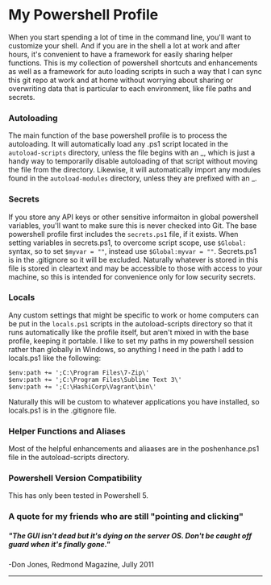 # My Powershell Profile

When you start spending a lot of time in the command line, you'll want to customize your shell. And if you are in the shell a lot at work and after hours, it's convenient to have a framework for easily sharing helper functions.  This is my collection of powershell shortcuts and enhancements as well as a framework for auto loading scripts in such a way that I can sync this git repo at work and at home without worrying about sharing or overwriting data that is particular to each environment, like file paths and secrets.

### Autoloading

The main function of the base powershell profile is to process the autoloading.  It will automatically load any .ps1 script located in the `autoload-scripts` directory, unless the file begins with an _, which is just a handy way to temporarily disable autoloading of that script without moving the file from the directory.  Likewise, it will automatically import any modules found in the `autoload-modules` directory, unless they are prefixed with an _.

### Secrets

If you store any API keys or other sensitive informaiton in global powershell variables, you'll want to make sure this is never checked into Git.  The base powershell profile first includes the `secrets.ps1` file, if it exists.  When setting variables in secrets.ps1, to overcome script scope, use `$Global:` syntax, so to set `$myvar = ""`, instead use `$Global:myvar = ""`.  Secrets.ps1 is in the .gitignore so it will be excluded.  Naturally whatever is stored in this file is stored in cleartext and may be accessible to those with access to your machine, so this is intended for convenience only for low security secrets.

### Locals

Any custom settings that might be specific to work or home computers can be put in the `locals.ps1` scripts in the autoload-scripts directory so that it runs automatically like the profile itself, but aren't mixed in with the base profile, keeping it portable.  I like to set my paths in my powershell session rather than globally in Windows, so anything I need in the path I add to locals.ps1 like the following: 

```
$env:path += ';C:\Program Files\7-Zip\'
$env:path += ';C:\Program Files\Sublime Text 3\'
$env:path += ';C:\HashiCorp\Vagrant\bin\'
```

Naturally this will be custom to whatever applications you have installed, so locals.ps1 is in the .gitignore file.

### Helper Functions and Aliases

Most of the helpful enhancements and aliaases are in the poshenhance.ps1 file in the autoload-scripts directory.

### Powershell Version Compatibility

This has only been tested in Powershell 5.

### A quote for my friends who are still "pointing and clicking"

##### "The GUI isn't dead but it's dying on the server OS.  Don't be caught off guard when it's finally gone."
-Don Jones, Redmond Magazine, Jully 2011

***
